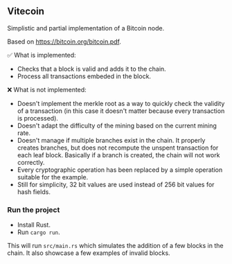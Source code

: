 ## Vitecoin

Simplistic and partial implementation of a Bitcoin node.

Based on https://bitcoin.org/bitcoin.pdf.

✅ What is implemented:

- Checks that a block is valid and adds it to the chain.
- Process all transactions embeded in the block.

❌ What is not implemented:

- Doesn't implement the merkle root as a way to quickly check the validity of a transaction (in this case it doesn't matter because every transaction is processed).
- Doesn't adapt the difficulty of the mining based on the current mining rate.
- Doesn't manage if multiple branches exist in the chain. It properly creates branches, but does not recompute the unspent transaction for each leaf block. Basically if a branch is created, the chain will not work correctly.
- Every cryptographic operation has been replaced by a simple operation suitable for the example.
- Still for simplicity, 32 bit values are used instead of 256 bit values for hash fields.

### Run the project

- Install Rust.
- Run `cargo run`.

This will run `src/main.rs` which simulates the addition of a few blocks in the chain. It also showcase a few examples of invalid blocks.
